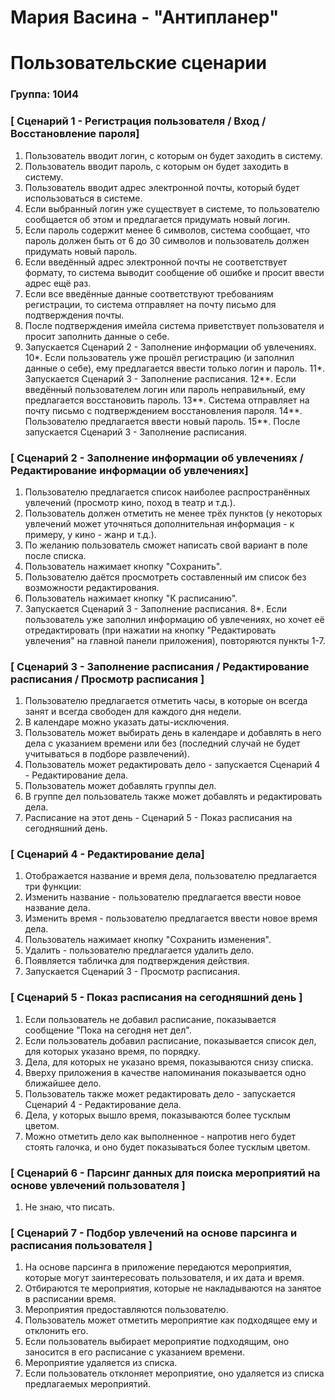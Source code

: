 # Мария Васина - "Антипланер"

# Пользовательские сценарии

### Группа: 10И4

### [ Сценарий 1 - Регистрация пользователя / Вход / Восстановление пароля]

1. Пользователь вводит логин, с которым он будет заходить в систему.
2. Пользователь вводит пароль, с которым он будет заходить в систему.
3. Пользователь вводит адрес электронной почты, который будет использоваться в системе.
4. Если выбранный логин уже существует в системе, то пользователю сообщается об этом и предлагается придумать новый логин.
5. Если пароль содержит менее 6 символов, система сообщает, что пароль должен быть от 6 до 30 символов и пользователь должен придумать новый пароль.
6. Если введённый адрес электронной почты не соответствует формату, то система выводит сообщение об ошибке и просит ввести адрес ещё раз.
7. Если все введённые данные соответствуют требованиям регистрации, то система отправляет на почту письмо для подтверждения почты.
8. После подтверждения имейла система приветствует пользователя и просит заполнить данные о себе.
9. Запускается Сценарий 2 - Заполнение информации об увлечениях.
10*. Если пользователь уже прошёл регистрацию (и заполнил данные о себе), ему предлагается ввести только логин и пароль.
11*. Запускается Сценарий 3 - Заполнение расписания.
12**. Если введённый пользователем логин или пароль неправильный, ему предлагается восстановить пароль.
13**. Система отправляет на почту письмо с подтверждением восстановления пароля.
14**. Пользователю предлагается ввести новый пароль. 
15**. После запускается Сценарий 3 - Заполнение расписания.

### [ Сценарий 2 - Заполнение информации об увлечениях / Редактирование информации об увлечениях]

1. Пользователю предлагается список наиболее распространённых увлечений (просмотр кино, поход в театр и т.д.). 
2. Пользователь должен отметить не менее трёх пунктов (у некоторых увлечений может уточняться дополнительная информация - к примеру, у кино - жанр и т.д.). 
3. По желанию пользователь сможет написать свой вариант в поле после списка.
4. Пользователь нажимает кнопку "Сохранить".
5. Пользователю даётся просмотреть составленный им список без возможности редактирования.
6. Пользователь нажимает кнопку "К расписанию".
7. Запускается Сценарий 3 - Заполнение расписания.
8*. Если пользователь уже заполнил информацию об увлечениях, но хочет её отредактировать (при нажатии на кнопку "Редактировать увлечения" 
на главной панели приложения), повторяются пункты 1-7.

### [ Сценарий 3 - Заполнение расписания / Редактирование расписания / Просмотр расписания ]

1. Пользователю предлагается отметить часы, в которые он всегда занят и всегда свободен для каждого дня недели.
2. В календаре можно указать даты-исключения.
3. Пользователь может выбирать день в календаре и добавлять в него дела с указанием времени или без (последний случай не будет учитываться в подборе развлечений).
4. Пользователь может редактировать дело - запускается Сценарий 4 - Редактирование дела.
5. Пользователь может добавлять группы дел.
6. В группе дел пользователь также может добавлять и редактировать дела.
7. Расписание на этот день - Сценарий 5 - Показ расписания на сегодняшний день.

### [ Сценарий 4 - Редактирование дела]

1. Отображается название и время дела, пользователю предлагается три функции:
2. Изменить название - пользователю предлагается ввести новое название дела.
3. Изменить время - пользователю предлагается ввести новое время дела.
4. Пользователь нажимает кнопку "Сохранить изменения".
5. Удалить - пользователю предлагается удалить дело.
6. Появляется табличка для подтверждения действия.
7. Запускается Сценарий 3 - Просмотр расписания.

### [ Сценарий 5 - Показ расписания на сегодняшний день ]

1. Если пользователь не добавил расписание, показывается сообщение "Пока на сегодня нет дел".
2. Если пользователь добавил расписание, показывается список дел, для которых указано время, по порядку.
3. Дела, для которых не указано время, показываются снизу списка.
4. Вверху приложения в качестве напоминания показывается одно ближайшее дело.
5. Пользователь также может редактировать дело - запускается Сценарий 4 - Редактирование дела.
6. Дела, у которых вышло время, показываются более тусклым цветом.
7. Можно отметить дело как выполненное - напротив него будет стоять галочка, и оно будет показываться более тусклым цветом.

### [ Сценарий 6 - Парсинг данных для поиска мероприятий на основе увлечений пользователя ]

1. Не знаю, что писать.

### [ Сценарий 7 - Подбор увлечений на основе парсинга и расписания пользователя ]

1. На основе парсинга в приложение передаются мероприятия, которые могут заинтересовать пользователя, и их дата и время.
2. Отбираются те мероприятия, которые не накладываются на занятое в расписании время.
3. Мероприятия предоставляются пользователю.
4. Пользователь может отметить мероприятие как подходящее ему и отклонить его.
5. Если пользователь выбирает мероприятие подходящим, оно заносится в его расписание с указанием времени. 
6. Мероприятие удаляется из списка.
7. Если пользователь отклоняет мероприятие, оно удаляется из списка предлагаемых мероприятий. 

